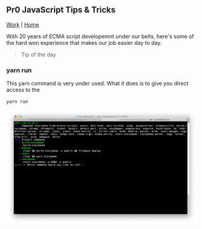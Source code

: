## Pr0 JavaScript Tips & Tricks

[Work](./) | [Home](../..)

With 20 years of ECMA script developemnt under our belts, here's some of the hard won experience that makes our job easier day to day.

> Tip of the day

### yarn run

This yarn command is very under used. What it does is to give you direct access to the

```bash
yarn run
```

![yarn run](../media/yarn_run.png)
